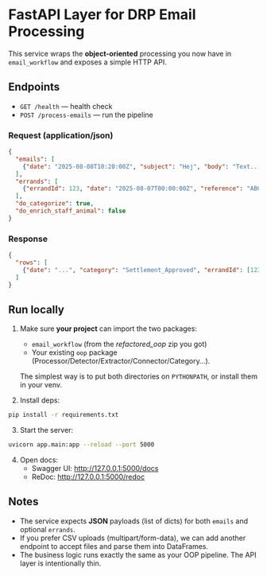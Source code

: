 # FastAPI Layer for DRP Email Processing

This service wraps the **object-oriented** processing you now have in `email_workflow` and exposes a simple HTTP API.

## Endpoints

- `GET /health` — health check
- `POST /process-emails` — run the pipeline

### Request (application/json)

```json
{
  "emails": [
    {"date": "2025-08-08T10:20:00Z", "subject": "Hej", "body": "Text...", "sender": "a@b.com"}
  ],
  "errands": [
    {"errandId": 123, "date": "2025-08-07T00:00:00Z", "reference": "ABC123"}
  ],
  "do_categorize": true,
  "do_enrich_staff_animal": false
}
```

### Response

```json
{
  "rows": [
    {"date": "...", "category": "Settlement_Approved", "errandId": [123], "...": "..."}
  ]
}
```

## Run locally

1. Make sure **your project** can import the two packages:
   - `email_workflow` (from the *refactored_oop* zip you got)
   - Your existing `oop` package (Processor/Detector/Extractor/Connector/Category…).

   The simplest way is to put both directories on `PYTHONPATH`, or install them in your venv.

2. Install deps:

```bash
pip install -r requirements.txt
```

3. Start the server:

```bash
uvicorn app.main:app --reload --port 5000
```

4. Open docs:
   - Swagger UI: http://127.0.0.1:5000/docs
   - ReDoc: http://127.0.0.1:5000/redoc

## Notes

- The service expects **JSON** payloads (list of dicts) for both `emails` and optional `errands`.
- If you prefer CSV uploads (multipart/form-data), we can add another endpoint to accept files and parse them into DataFrames.
- The business logic runs exactly the same as your OOP pipeline. The API layer is intentionally thin.
